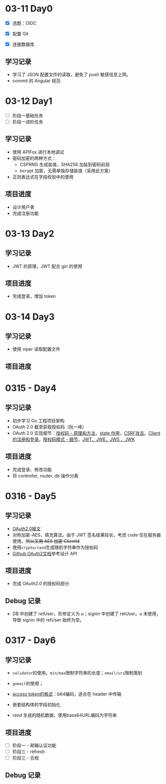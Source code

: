 # 03-11 Day0

- [x] 选题：OIDC

- [x] 配置 Git

- [x] 连接数据库


## 学习记录

-   学习了 JSON 配置文件的读取，避免了 push 敏感信息上网。
-   commit 的 Angular 规范

# 03-12 Day1

-   [ ] 阶段一基础任务
-   [ ] 阶段一进阶任务

## 学习记录

-   使用 APIFox 进行本地调试
-   密码加密的两种方式：
    -   CSPRNG 生成盐值，SHA256 加盐到密码前段
    -   bcrypt 加密，无需单独存储盐值（采用此方案）
-   正则表达式在字段校验中的使用 

## 项目进度

-   设计用户表
-   完成注册功能

# 03-13 Day2

## 学习记录

-   JWT 的原理，JWT 配合 gin 的使用

## 项目进度

-   完成登录，增加 token

# 03-14 Day3

## 学习记录

-   使用 viper 读取配置文件

## 项目进度

# 0315 - Day4

## 学习记录

-   初步学习 Go 工程项目架构
-   OAuth 2.0 截至获取授权码（阮一峰）
-   OAuth 2.0 实现细节：[授权码 - 原理和方法](https://www.cnblogs.com/blowing00/p/4524412.html)，[state 作用](https://www.cnblogs.com/blowing00/p/14872312.html)，[CSRF攻击](https://www.cnblogs.com/hyddd/archive/2009/04/09/1432744.html)。[Client 的注册和登录](https://blog.yorkxin.org/posts/oauth2-2-cilent-registration/)，[授权码模式 - 细节](https://blog.yorkxin.org/posts/oauth2-4-1-auth-code-grant-flow/)，[JWT、JWE、JWS 、JWK](https://www.51cto.com/article/630971.html)

## 项目进度

-   完成登录、修改功能
-   将 controller, router, db 操作分离

# 0316 - Day5

## 学习记录

-   [OAuth2.0报文](https://learnku.com/articles/20082)
-   对称加密-AES，填充算法。由于 JWT 签名结果较长，考虑 code 仅在服务器使用，~~所以采用 AES 加密 ClientId~~
-   使用`crypto/rand`生成随机字符串作为授权码
-   [Github OAuth2文档](https://docs.github.com/en/apps/oauth-apps/building-oauth-apps/authorizing-oauth-apps)参考设计 API

## 项目进度

-   完成 OAuth2.0 的授权码部分

## Debug 记录

-   DB 中创建了 retUser，形参定义为 u；signin 中创建了 retUser。u 未使用，导致 signin 中的 retUser 始终为空。

# 0317 - Day6

## 学习记录

-   `validator`的使用。`min/max`限制字符串的长度；`email/uri`限制类别

-   `gomail`的使用；

-   [access token的格式](https://stackoverflow.com/questions/50031993/what-characters-are-allowed-in-an-oauth2-access-token)：b64编码，适合在 header 中传输

-   嵌套结构体的字段初始化

-   rand 生成的随机数据，使用base64URL编码为字符串

## 项目进度

-   [ ] 阶段一  - 邮箱认证功能
-   [ ] 阶段三  - refresh
-   [ ] 阶段三 - 合规

## Debug 记录